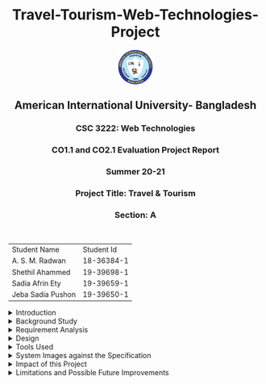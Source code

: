 <h1  align="center">Travel-Tourism-Web-Technologies-Project</h1>
 <section>
<center>
<table align="center" >
                  <p  align="center"><img src="https://github.com/radwanromy/Three.js-WebGL-3D-website-project-By-A_S_M_Radwan/blob/master/aiub.png" class="w3-round"  align="center"></p>
                                                <h2  align="center">American International University- Bangladesh</h2>

<h3 align="center">CSC 3222: Web Technologies</h3>

<h3 align="center">CO1.1 and CO2.1 Evaluation
Project Report</h3>
<h3 align="center">Summer 20-21</h3>
<h3 align="center">Project Title: Travel & Tourism</h3>
<h3 align="center">Section: A</h3>
<br>

<tr><td>
Student Name
</td>
<td>
 Student Id
</td></tr>
<tr><td>
A. S. M. Radwan
</td>
<td>
18-36384-1
</td></tr>
<tr><td>
Shethil Ahammed	
</td>
<td>
  19-39698-1
</td></tr>
<tr><td>
Sadia Afrin Ety  
</td>
<td>
19-39659-1
</td></tr>
<tr><td>
Jeba Sadia Pushon   
</td>
<td>
	19-39650-1
</td></tr>
</table>
</center>
</section>

<details>
<summary>
 Introduction
</summary>
 Modern life has become hectic, surrounded by so many 
responsibilities. Fulfilling those responsibilities life becomes 
monotonous. To restore energy and get sometime out of this 
gloomy, busy life people want to get lost in the serenity of 
mother-nature. Hence, they like to travel. But when it comes to 
travelling, there comes so many things to be considered –
which place to go, is it safe, how much time will it take to go, 
what are the available transport systems, are there any hotels 
to stay, how much do they cost, which are the tourist spots, etc. 
People want to go for travelling to be relieved from stress, but 
they become more stressed when planning for a tour. So, the 
main objective of our system is to give all the necessary 
information about the places and make necessary 
arrangements such as, transportations, hotel booking, rent-vehicles facilities to go around the places. Our goal is to ensure that 
the user doesn’t have to go through any hassle and enjoy their 
trip fully.
</details>
<details>
<summary>
Background Study
</summary>

This is a system to ease the planning of 
tour for a user. If a user is not already a member he needs to 
sign up, otherwise he signs in with his email and password. The 
system checks user’s email and password. If the email and 
password is correct then the user goes to the homepage of the 
system, otherwise the system prompt an error message saying, 
“Incorrect Password!” If a user forgets his password, he can
recover his password by clicking on “Forgot Password” section. 
An email with password recovery is sent to user’s email address 
by the system in order to retrieve the password. In the 
homepage, a user can search for a place by division or by 
popularity or by name. System provides the details of the place 
that user searched, with descriptions, photos and reviews by 
other users who already visited it. A user can mark the place as 
interested by tapping a star sign by the place name. This will 
help the user to get notified with new reviews or photos about 
the place. If a user want make a booking for a place of his 
choice, he can tap on the booking option and a new page for 
booking will pop up. In the booking page, a user can choose the 
time when he wants to visit the place, how many days will he 
stay there etc. A user needs to select a transport system which 
can a bus or a train or a private car or by air. Then he needs to 
select his preferable options to book a hotel either only rooms 
or rooms and foods. After fulfilling all the details a receipt 
showing costs will pop up. User can make the payment by 
online banking. 
</details>
<details>
<summary>
Requirement Analysis
</summary>
	<pre>


<details>
<summary>
User Category
</summary>



There are n-types of Users here. They are:

•	Customer\User Account,<br>
•	Travel Agency Admin, <br>
•	Hotel System Admin, and <br>
•	Vehicles Rental Service Provider.<br>
</details>

<details>
<summary>
Feature List
</summary>

<details>
<summary>
Customer\User Account
</summary>
	
In this project the “Customer\User Account” has the following features:
1)	Can sign up as a customer.
2)	Can login as a customer.
3)	Can see all of our facilities.
4)	Can buy tickets for travel.
5)	Can search places.
6)	Can contact with us using contact form.
7)	Can update their profile.
8)	Can show history.
9)	Can register for hotels according to level.
10)	Can register for hotel rooms based on duration.
11)	Can register for hotel room with many facilities or without. 
12)	Can rent vehicles. 
13)	Can see people’s ratings on specific places.
14)	Can rate their journey.
15)	Can log out from the system.

</details>

<details>
<summary>
Travel Agency Admin
</summary>

In this project the “Travel Agency Admin” has the following features:
1)	Can login as an admin.
2)	Can add new trip information along with the route.
3)	Can add travel period facilities.
4)	Can add seat details.
5)	Can perform customer registration to buy tickets.
6)	Can book seats for customers.
7)	Can check all customer details and their history.
8)	Can add employee to their system.
9)	Can see employee details.
10)	Can delete employee.
11)	Can set reservation.
12)	Can add trip seat info with customer details.
13)	Can remove customer information 
14)	Can see whole history of their customer with agency.
15)	Can log out of from the system.
</details>

<details>
<summary>
Hotel System Admin
</summary>
In this project the “Hotel System Admin” has the following features:<br><br>
1)	Can login as an admin.<br>
2)	Can add new hotels information.<br>
3)	Can add hotels according to level.<br>
4)	Can add rooms based on duration.<br>
5)	Can add room with many facilities or without. <br>
6)	Can set hotels in system according to place and levels.<br>
7)	Can perform customer registration.<br>
8)	Can check in customers to their hotel.<br>
9)	Can check out customers from their hotel.<br>
10)	Can check all customer details (In hotel customers and checkout customers).<br>
11)	Can add employee to their system.<br>
12)	Can see employee details.<br>
13)	Can delete employee.<br>
14)	Can see whole history of their customer in hotels.<br>
15)	Can log out from the system.<br>
</details>

<details>
<summary>
Vehicles Rental Service Provider
</summary>
In this project the “Vehicles Rental Service Provider” has the following features:<br><br>
1)	Can login as an admin.<br>
2)	Can add new vehicles information.<br>
3)	Can add seat information according to vehicles.<br>
4)	Can add vehicles facilities information.<br>
5)	Can perform customer registration to rent vehicles.<br>
6)	Can book vehicles for customers.<br>
7)	Can check all customer details and their history.<br>
8)	Can add employee to their system.<br>
9)	Can see employee details.<br>
10)	Can delete employee.<br>
11)	Can set reservation for rent.<br>
12)	Can add vehicles rent info with customer details.<br>
13)	Can remove customer information. <br>
14)	Can see whole history of their customer with agency.<br>
15)	Can log out of from the system.<br>
</details>
</details>
</details>
<details> 
<summary>
Design
</summary>

Draw an entity diagram of your project here. 
</details>






<details>
<summary>
Tools Used
</summary>




To develop this project, we have used the following:

•	Microsoft Word
•	Smart Draw
•	Snipping Tool
•	PHP
•	HTML
•	Microsoft Word
•	Smart Draw
•	Snipping Tool
•	Brackets
•	Xampp
•	VS code
•	Microsoft Edge
•	Chrome
</details>

<details>
<summary>
System Images against the Specification
</summary>


Give a screen shot of some GUIs (Midterm project) and write a very small description (Maximum 40 words) for each of the GUIs.
</details>
<details>
<summary>
Impact of this Project
</summary>
With the evolving society and the increasing access to the internet nowadays it’s much easier and cost efficient to provide services to customers through different apps. Below are some of the crucial importance pointed out:
1.	 Easy access for the customers
2.	Easy account creation and online updates
3.	Live travel advice
4.	Receiving travel information online.
5.	Secured services
</details>
<details>
<summary>
Limitations and Possible Future Improvements
</summary>
	
Since we are at the beginning level so there are some limitation in our project.Those limitations will be accomplished over time.We can add
some features to improve our project.We can add some features for user like:
1. Special offer 
2. Family package
3. Single package 
4. Holiday plan

We can add more details about toruism place & can improve our Home Page.We can open a suggestion section where user can suggested us their requirements,
We will review their suggestions & if their requirements are valid then we will work on this, By this we can improve our project in future.

</details>


